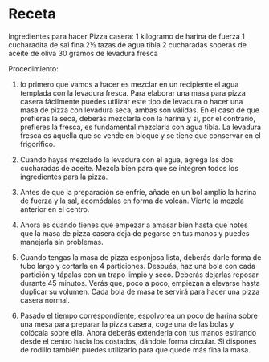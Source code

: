 # Receta
Ingredientes para hacer Pizza casera:
1 kilogramo de harina de fuerza
1 cucharadita de sal fina
2½ tazas de agua tibia
2 cucharadas soperas de aceite de oliva
30 gramos de levadura fresca

Procedimiento:

1. lo primero que vamos a hacer es mezclar en un recipiente el agua templada con la levadura fresca. Para elaborar una masa para pizza casera fácilmente puedes utilizar este tipo de levadura o hacer una masa de pizza con levadura seca, ambas son válidas. En el caso de que prefieras la seca, deberás mezclarla con la harina y si, por el contrario, prefieres la fresca, es fundamental mezclarla con agua tibia. La levadura fresca es aquella que se vende en bloque y se tiene que conservar en el frigorífico.

2. Cuando hayas mezclado la levadura con el agua, agrega las dos cucharadas de aceite. Mezcla bien para que se integren todos los ingredientes para la pizza.

3. Antes de que la preparación se enfríe, añade en un bol amplio la harina de fuerza y la sal, acomódalas en forma de volcán. Vierte la mezcla anterior en el centro.

4. Ahora es cuando tienes que empezar a amasar bien hasta que notes que la masa de pizza casera deja de pegarse en tus manos y puedes manejarla sin problemas.

5. Cuando tengas la masa de pizza esponjosa lista, deberás darle forma de tubo largo y cortarla en 4 particiones. Después, haz una bola con cada partición y tápalas con un trapo limpio y seco. Deberás dejarlas reposar durante 45 minutos. Verás que, poco a poco, empiezan a elevarse hasta duplicar su volumen. Cada bola de masa te servirá para hacer una pizza casera normal.

6. Pasado el tiempo correspondiente, espolvorea un poco de harina sobre una mesa para preparar la pizza casera, coge una de las bolas y colócala sobre ella. Ahora deberás extenderla con tus manos estirando desde el centro hacia los costados, dándole forma circular. Si dispones de rodillo también puedes utilizarlo para que quede más fina la masa.